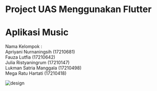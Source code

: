 # Project UAS Menggunakan Flutter 

# Aplikasi Music

Nama Kelompok : <br>
Apriyani Nurnaningsih (17210681) <br>
Fauza Lutfia (17210642) <br>
Julia Ristyaningrum (17210147) <br>
Lukman Satria Manggala (17210498) <br>
Mega Ratu Hartati (17210418) <br>

![design](https://github.com/fzltf/Music-App-ListenMe/assets/92301092/fcc62e81-f44e-40e6-bb60-d3e66dc316a5)
